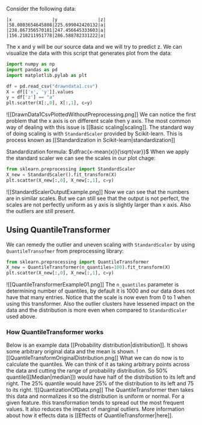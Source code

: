 Consider the following data:
```csv
|x               |y               |z|
|58.0803654645808|225.699042420132|a|
|238.867356570181|247.456645333603|a|
|156.218211951778|286.588782331222|a|
```
The x and y will be our source data and we will try to predict z. We can visualize the data with this script that generates plot from the data:
```python
import numpy as np
import pandas as pd
import matplotlib.pylab as plt

df = pd.read_csv("drawndata1.csv")
X = df[['x', 'y']].values
y = df['z'] == "a"
plt.scatter(X[:,0], X[:,1], c=y)
```
![[DrawnData1CsvPlottedWithoutPreprocessing.png]]
We can notice the first problem that the x axis is on different scale then y axis. The most common way of dealing with this issue is [[Basic scaling|scaling]]. The standard way of doing scaling is with `StandardScaler` provided by Scikit-learn. This is process known as [[Standardization in Scikit-learn|standardization]]

Standardization formula: $\dfrac{x-mean(x)}{\sqrt{var}}$
When we apply the standard scaler we can see the scales in our plot chage:
```python
from sklearn.preprocessing import StandardScaler
X_new = StandardScaler().fit_transform(X)
plt.scatter(X_new[:,0], X_new[:,1], c=y)
```
![[StandardScalerOutputExample.png]]
Now we can see that the numbers are in similar scales. But we can still see that the output is not perfect, the scales are not perfectly uniform as y axis is slightly larger than x axis. Also the outliers are still present.
## Using QuantileTransformer
We can remedy the outlier and uneven scaling with `StandardScaler` by using `QuantileTransofmer` from preprocessing library:
```python
from sklearn.preprocessing import QuantileTransformer
X_new = QuantileTransformer(n_quantiles=100).fit_transform(X)
plt.scatter(X_new[:,0], X_new[:,1], c=y)
```
![[QuantileTransformerExample01.png]]
The `n_quantiles` parameter is determining number of quantiles, by default it is 1000 and our data does not have that many entries. Notice that the scale is now even from 0 to 1 when using this transformer. Also the outlier clusters have lessened impact on the data and the distribution is more even when compared to `StandardScaler` used above.
### How QuantileTransformer works
Below is an example data [[Probability distribution|distribution]]. It shows some arbitrary original data and the mean is shown.
![[QuantileTransformOriginalDistribution.png]]
What we can do now is to calculate the quantiles. We can think of it as taking arbitrary points across the data and cutting the range of probability distribution. So 50% quantile([[Median|median]]) would have half of the distribution to its left and right. The 25% quantile would have 25% of the distribution to its left and 75 to its right.
![[QuantizationOfData.png]]
The QuantileTransformer then takes this data and normalizes it so the distribution is uniform or normal. For a given feature. this transformation tends to spread out the most frequent values. It also reduces the impact of marginal outliers. More information about how it effects data is [[Effects of QuantileTransformer|here]].
##